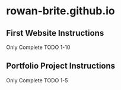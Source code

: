 # rowan-brite.github.io

## First Website Instructions 

Only Complete TODO 1-10

## Portfolio Project Instructions

Only Complete TODO 1-5